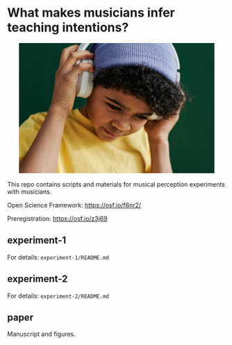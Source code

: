 # What makes musicians infer teaching intentions?

<p align="center">
  <img height="300" src="music_perception.jpg">
</p>

This repo contains scripts and materials for musical perception experiments with musicians.

Open Science Framework: https://osf.io/f6nr2/

Preregistration: https://osf.io/z3j69

## experiment-1
For details: `experiment-1/README.md`

## experiment-2
For details: `experiment-2/README.md`
## paper
Manuscript and figures.